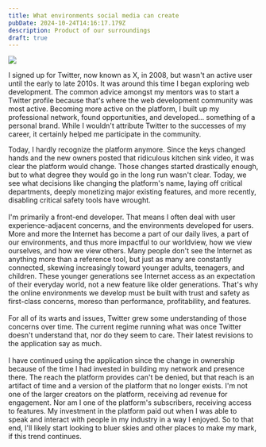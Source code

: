 ```yaml
---
title: What environments social media can create
pubDate: 2024-10-24T14:16:17.179Z
description: Product of our surroundings
draft: true
---
```


![](</Screenshot 2024-10-24 at 9.04.30 AM.png>)

I signed up for Twitter, now known as X, in 2008, but wasn't an active user until the early to late 2010s. It was around this time I began exploring web development. The common advice amongst my mentors was to start a Twitter profile because that's where the web development community was most active. Becoming more active on the platform, I built up my professional network, found opportunities, and developed... something of a personal brand. While I wouldn't attribute Twitter to the successes of my career, it certainly helped me participate in the community.

Today, I hardly recognize the platform anymore. Since the keys changed hands and the new owners posted that ridiculous kitchen sink video, it was clear the platform would change. Those changes started drastically enough, but to what degree they would go in the long run wasn't clear. Today, we see what decisions like changing the platform's name, laying off critical departments, deeply monetizing major existing features, and more recently, disabling critical safety tools have wrought.\
\
I'm primarily a front-end developer. That means I often deal with user experience-adjacent concerns, and the environments developed for users. More and more the Internet has become a part of our daily lives, a part of our environments, and thus more impactful to our worldview, how we view ourselves, and how we view others. Many people don't see the Internet as anything more than a reference tool, but just as many are constantly connected, skewing increasingly toward younger adults, teenagers, and children. These younger generations see Internet access as an expectation of their everyday world, not a new feature like older generations. That's why the online environments we develop must be built with trust and safety as first-class concerns, moreso than performance, profitability, and features.\
\
For all of its warts and issues, Twitter grew some understanding of those concerns over time. The current regime running what was once Twitter doesn't understand that, nor do they seem to care. Their latest revisions to the application say as much.\
\
I have continued using the application since the change in ownership because of the time I had invested in building my network and presence there. The reach the platform provides can't be denied, but that reach is an artifact of time and a version of the platform that no longer exists. I'm not one of the larger creators on the platform, receiving ad revenue for engagement. Nor am I one of the platform's subscribers, receiving access to features. My investment in the platform paid out when I was able to speak and interact with people in my industry in a way I enjoyed. So to that end, I'll likely start looking to bluer skies and other places to make my mark, if this trend continues.
